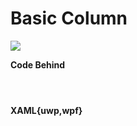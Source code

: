 # Basic Column

![](https://raw.githubusercontent.com/Live-Charts/WebSiteDocs/master/v1/Resources/basiccolumn.jpg)

<pulled></pulled>

**Code Behind**

```{wpf,!https://raw.githubusercontent.com/beto-rodriguez/Live-Charts/master/Examples/Wpf/CartesianChart/Basic%20Bars/BasicColumn.xaml.cs}
```
```{uwp,!https://raw.githubusercontent.com/beto-rodriguez/Live-Charts/master/Examples/Uwp/CartesianChart/Basic%20Bars/BasicColumn.xaml.cs}
```
```{wf,!https://raw.githubusercontent.com/beto-rodriguez/Live-Charts/master/Examples/WinForms/Cartesian/BasicBar/BasicColumnExample.cs}
```

**XAML{uwp,wpf}**

```{wpf,!https://raw.githubusercontent.com/beto-rodriguez/Live-Charts/master/Examples/Wpf/CartesianChart/Basic%20Bars/BasicColumn.xaml}
```
```{uwp,!https://raw.githubusercontent.com/beto-rodriguez/Live-Charts/master/Examples/Uwp/CartesianChart/Basic%20Bars/BasicColumn.xaml}
```